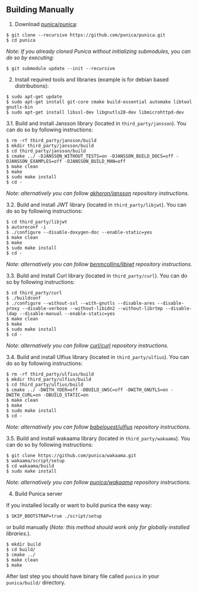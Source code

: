 ## Building Manually

1. Download [punica/punica](https://github.com/punica/punica):
```
$ git clone --recursive https://github.com/punica/punica.git
$ cd punica
```
_Note: If you already cloned Punica without initializing submodules, you can do so by executing:_
```
$ git submodule update --init --recursive
```
2. Install required tools and libraries (example is for debian based distributions):
```
$ sudo apt-get update
$ sudo apt-get install git-core cmake build-essential automake libtool gnutls-bin
$ sudo apt-get install libssl-dev libgnutls28-dev libmicrohttpd-dev
```

3.1. Build and install Jansson library (located in `third_party/jansson`). You can do so by following instructions:
```
$ rm -rf third_party/jansson/build
$ mkdir third_party/jansson/build
$ cd third_party/jansson/build
$ cmake ../ -DJANSSON_WITHOUT_TESTS=on -DJANSSON_BUILD_DOCS=off -DJANSSON_EXAMPLES=off -DJANSSON_BUILD_MAN=off
$ make clean
$ make
$ sudo make install
$ cd -
```
_Note: alternatively you can follow   [akheron/jansson](https://github.com/akheron/jansson) repository instructions._

3.2. Build and install JWT library (located in `third_party/libjwt`). You can do so by following instructions:
```
$ cd third_party/libjwt
$ autoreconf -i
$ ./configure --disable-doxygen-doc --enable-static=yes
$ make clean
$ make
$ sudo make install
$ cd -
```
_Note: alternatively you can follow  [benmcollins/libjwt](https://github.com/benmcollins/libjwt) repository instructions._

3.3. Build and install Curl library (located in `third_party/curl`). You can do so by following instructions:
```
$ cd third_party/curl
$ ./buildconf
$ ./configure --without-ssl --with-gnutls --disable-ares --disable-proxy --disable-verbose --without-libidn2 --without-librtmp --disable-ldap --disable-manual --enable-static=yes
$ make clean
$ make
$ sudo make install
$ cd -
```
_Note: alternatively you can follow [curl/curl](https://github.com/curl/curl) repository instructions._

3.4. Build and install Ulfius library (located in `third_party/ulfius`). You can do so by following instructions:
```
$ rm -rf third_party/ulfius/build
$ mkdir third_party/ulfius/build
$ cd third_party/ulfius/build
$ cmake ../ -DWITH_YDER=off -DBUILD_UWSC=off -DWITH_GNUTLS=on -DWITH_CURL=on -DBUILD_STATIC=on
$ make clean
$ make
$ sudo make install
$ cd -
```
_Note: alternatively you can follow [babelouest/ulfius](https://github.com/babelouest/ulfius) repository instructions._

3.5. Build and install wakaama library (located in `third_party/wakaama`). You can do so by following instructions:
```
$ git clone https://github.com/punica/wakaama.git
$ wakaama/script/setup
$ cd wakaama/build
$ sudo make install
```
_Note: alternatively you can follow [punica/wakaama](https://github.com/punica/wakaama) repository instructions._

4. Build Punica server

If you installed locally or want to build punica the easy way:
```
$ SKIP_BOOTSTRAP=true ./script/setup
```
or build manually (_Note: this method should work only for globally installed libraries._).
```
$ mkdir build
$ cd build/
$ cmake ../
$ make clean
$ make
```
After last step you should have binary file called `punica` in your `punica/build/` directory.

